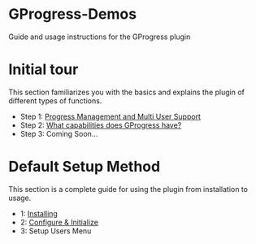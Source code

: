 # GProgress-Demos
Guide and usage instructions for the GProgress plugin

# Initial tour
This section familiarizes you with the basics and explains the plugin of different types of functions.
- Step 1: [Progress Management and Multi User Support](https://mkh-user.github.io/GProgress-Demos/Initial%20tour/Step%201)
- Step 2: [What capabilities does GProgress have?](https://mkh-user.github.io/GProgress-Demos/Initial%20tour/Step%202)
- Step 3: Coming Soon...

# Default Setup Method
This section is a complete guide for using the plugin from installation to usage.
- 1: [Installing](https://mkh-user.github.io/GProgress-Demos/Default%20Setup%20Method/Installing)
- 2: [Configure & Initialize](https://mkh-user.github.io/GProgress-Demos/Default%20Setup%20Method/Configure%20%26%20Initilize)
- 3: Setup Users Menu
